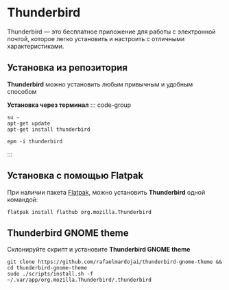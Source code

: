 # Thunderbird

Thunderbird — это бесплатное приложение для работы с электронной почтой, которое легко установить и настроить с отличными характеристиками.

## Установка из репозитория

**Thunderbird** можно установить любым привычным и удобным способом

**Установка через терминал**
::: code-group

```shell[apt-get]
su -
apt-get update
apt-get install thunderbird
```
```shell[epm]
epm -i thunderbird
```
:::

## Установка c помощью Flatpak

При наличии пакета [Flatpak](/flatpak), можно установить **Thunderbird** одной командой:

```shell
flatpak install flathub org.mozilla.Thunderbird
```

## Thunderbird GNOME theme

Склонируйте скрипт и установите **Thunderbird GNOME theme**

```shell
git clone https://github.com/rafaelmardojai/thunderbird-gnome-theme && cd thunderbird-gnome-theme
sudo ./scripts/install.sh -f ~/.var/app/org.mozilla.Thunderbird/.thunderbird
```